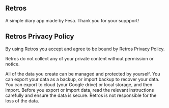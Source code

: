 ## Retros
A simple diary app made by Fesa. Thank you for your suppport!

## Retros Privacy Policy
By using Retros you accept and agree to be bound by Retros Privacy Policy.

Retros do not collect any of your private content without permission or notice.

All of the data you create can be managed and protected by yourself. You can export your data as a backup, or import backup to recover your data. You can export to cloud (your Google drive) or local storage, and then import. Before you export or import data, read the relevant instructions carefully and ensure the data is secure. Retros is not responsible for the loss of the data.

